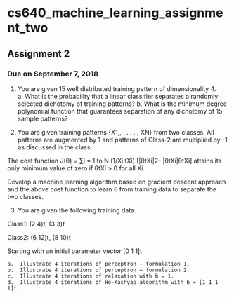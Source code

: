 # cs640_machine_learning_assignment_two

## Assignment 2
### Due on September 7, 2018
1.	You are given 15 well distributed training pattern of dimensionality 4.  
    a.	What is the probability that a linear classifier separates a randomly selected dichotomy of training patterns? 
    b.	What is the minimum degree polynomial function that guarantees separation of any dichotomy of 15 sample patterns?

2.	You are given training patterns {X1,, .  .  .  .  , XN}  from two classes. All patterns are augmented by 1 and patterns of Class-2 are multiplied by -1 as discussed in the class. 

The cost function J(θ) = ∑I = 1 to N (1/Xi tXi) [|θtXi|2-  |θtXi|θtXi] attains its only minimum value of zero if θtXi  > 0 for all Xi. 

Develop a machine learning algorithm based on gradient descent approach and the above cost function to learn θ from training data to separate the two classes. 

3.	You are given the following training data.

Class1: (2  4)t, (3  3)t 

Class2: (6 12)t, (8  10)t

Starting with an initial parameter vector [0 1 1]t

    a.	Illustrate 4 iterations of perceptron – formulation 1.
    b.	Illustrate 4 iterations of perceptron – formulation 2.
    c.	Illustrate 4 iterations of relaxation with b = 1.
    d.	Illustrate 4 iterations of Ho-Kashyap algorithm with b = [1 1 1 1]t. 

